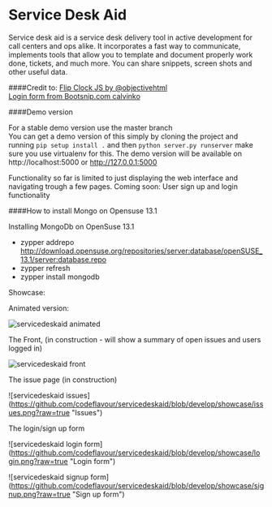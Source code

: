Service Desk Aid
==============
Service desk aid is a service desk delivery tool in active development for call centers and ops alike. It incorporates a fast way to communicate, implements tools that allow you to template and document properly work done, tickets, and much more. You can share snippets, screen shots and other useful data.

####Credit to:
[Flip Clock JS by @objectivehtml](http://flipclockjs.com/)  
[Login form from Bootsnip.com calvinko](http://bootsnipp.com/calvinko)  
  

####Demo version

For a stable demo version use the master branch  
You can get a demo version of this simply by cloning the project and running `pip setup install .` and then `python server.py runserver` make sure you use virtualenv for this.
The demo version will be available on http://localhost:5000 or http://127.0.0.1:5000

Functionality so far is limited to just displaying the web interface and navigating trough a few pages.
Coming soon:
User sign up and login functionality
  
####How to install Mongo on Opensuse 13.1

Installing MongoDb on OpenSuse 13.1
*    zypper addrepo http://download.opensuse.org/repositories/server:database/openSUSE_13.1/server:database.repo
*    zypper refresh
*    zypper install mongodb


Showcase:

Animated version:

![servicedeskaid animated](https://github.com/codeflavour/servicedeskaid/blob/develop/showcase/servicedeskaid.gif?raw=true "gif")


The Front, (in construction - will show a summary of open issues and users logged in)  

![servicedeskaid front](https://github.com/codeflavour/servicedeskaid/blob/develop/showcase/front.png?raw=true "Front")

The issue page (in construction)  

![servicedeskaid issues] (https://github.com/codeflavour/servicedeskaid/blob/develop/showcase/issues.png?raw=true "Issues")

The login/sign up form  

![servicedeskaid login form] (https://github.com/codeflavour/servicedeskaid/blob/develop/showcase/login.png?raw=true "Login form")

![servicedeskaid signup form] (https://github.com/codeflavour/servicedeskaid/blob/develop/showcase/signup.png?raw=true "Sign up form")
